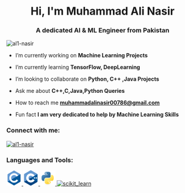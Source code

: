 
<h1 align="center">Hi, I'm Muhammad Ali Nasir</h1>
<h3 align="center">A dedicated AI & ML Engineer from Pakistan</h3>

<p align="left"> <img src="https://komarev.com/ghpvc/?username=al1-nasir&label=Profile%20views&color=0e75b6&style=flat" alt="al1-nasir" /> </p>

-  I’m currently working on **Machine Learning Projects**

-  I’m currently learning **TensorFlow, DeepLearning**

-  I’m looking to collaborate on **Python, C++ ,Java Projects**

-  Ask me about **C++,C,Java,Python Queries**

-  How to reach me **muhammadalinasir00786@gmail.com**
 
-  Fun fact **I am very dedicated to help by Machine Learning Skills**

<h3 align="left">Connect with me:</h3>
<p align="left">
<a href="https://linkedin.com/in/al1-nasir" target="blank"><img align="center" src="https://raw.githubusercontent.com/rahuldkjain/github-profile-readme-generator/master/src/images/icons/Social/linked-in-alt.svg" alt="al1-nasir" height="30" width="40" /></a>
</p>

<h3 align="left">Languages and Tools:</h3>
<p align="left"> <a href="https://www.cprogramming.com/" target="_blank" rel="noreferrer"> <img src="https://raw.githubusercontent.com/devicons/devicon/master/icons/c/c-original.svg" alt="c" width="40" height="40"/> </a> <a href="https://www.w3schools.com/cpp/" target="_blank" rel="noreferrer"> <img src="https://raw.githubusercontent.com/devicons/devicon/master/icons/cplusplus/cplusplus-original.svg" alt="cplusplus" width="40" height="40"/> </a> <a href="https://www.python.org" target="_blank" rel="noreferrer"> <img src="https://raw.githubusercontent.com/devicons/devicon/master/icons/python/python-original.svg" alt="python" width="40" height="40"/> </a> <a href="https://scikit-learn.org/" target="_blank" rel="noreferrer"> <img src="https://upload.wikimedia.org/wikipedia/commons/0/05/Scikit_learn_logo_small.svg" alt="scikit_learn" width="40" height="40"/> </a> <a href="https://unity.com/" target="_blank" rel="noreferrer">  </a> </p>
